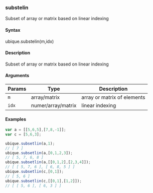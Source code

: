 ### substelin

Subset of array or matrix based on linear indexing


#### Syntax

ubique.substelin(m,idx)


#### Description

Subset of array or matrix based on linear indexing  



#### Arguments

|Params|Type|Description
|---------|----|-----------
|`m` | array/matrix |   array or matrix of elements
|`idx` | numer/array/matrix | linear indexing


#### Examples

```js
var a = [[5,6,5],[7,8,-1]];
var c = [5,6,3];

ubique.subsetlin(a,1);
// [ 7 ]
ubique.subsetlin(a,[0,1,2,3]);
// [ 5, 7, 6, 8 ]
ubique.subsetlin(a,[[0,1,2],[2,3,4]]);
// [ [ 5, 7, 6 ], [ 6, 8, 5 ] ]
ubique.subsetlin(c,[0,1]);
// [ 5, 6 ]
ubique.subsetlin(c,[[0,1],[1,2]]);
// [ [ 5, 6 ], [ 6, 3 ] ]
```

